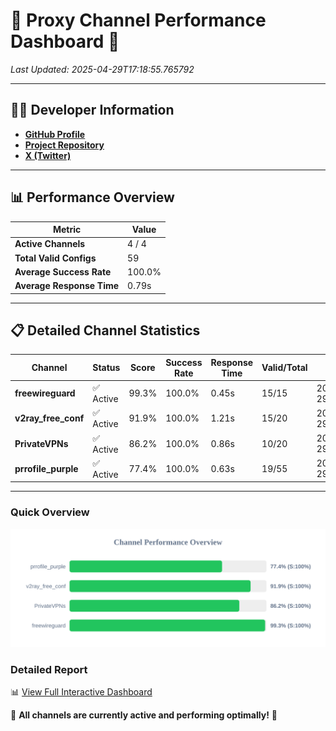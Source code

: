 # 🌟 Proxy Channel Performance Dashboard 🌟

_Last Updated: 2025-04-29T17:18:55.765792_

---

## 👩‍💻 Developer Information

- **[GitHub Profile](https://github.com/4n0nymou3)**  
- **[Project Repository](https://github.com/4n0nymou3/multi-proxy-config-fetcher)**  
- **[X (Twitter)](https://x.com/4n0nymou3)**  

---

## 📊 Performance Overview

| Metric                | Value       |
|-----------------------|-------------|
| **Active Channels**   | 4 / 4       |
| **Total Valid Configs** | 59          |
| **Average Success Rate** | 100.0%      |
| **Average Response Time** | 0.79s       |

---

## 📋 Detailed Channel Statistics

| Channel          | Status     | Score  | Success Rate | Response Time | Valid/Total | Last Success               |
|------------------|------------|--------|--------------|---------------|-------------|----------------------------|
| **freewireguard**  | ✅ Active  | 99.3%  | 100.0% | 0.45s         | 15/15       | 2025-04-29T17:18:55.764000 |
| **v2ray_free_conf**  | ✅ Active  | 91.9%  | 100.0% | 1.21s         | 15/20       | 2025-04-29T17:18:54.390330 |
| **PrivateVPNs**  | ✅ Active  | 86.2%  | 100.0% | 0.86s         | 10/20       | 2025-04-29T17:18:55.280621 |
| **prrofile_purple**  | ✅ Active  | 77.4%  | 100.0% | 0.63s         | 19/55       | 2025-04-29T17:18:53.139089 |

---

### Quick Overview
<div align="center">
  <a href="https://raw.githubusercontent.com/nullluser/NullRepo/refs/heads/main/assets/channel_stats_chart.svg">
    <img src="https://raw.githubusercontent.com/nullluser/NullRepo/refs/heads/main/assets/channel_stats_chart.svg" alt="Source Performance Statistics" width="800">
  </a>
</div>

### Detailed Report
📊 [View Full Interactive Dashboard](https://htmlpreview.github.io/?https://github.com/nullluser/NullRepo/blob/main/assets/performance_report.html)

🎉 **All channels are currently active and performing optimally!** 🎉
